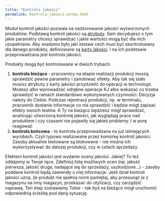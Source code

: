 ```yaml
---
title: "Kontrola jakości"
permalink: kontrola-jakosci-wstep.html 
---
```


Moduł kontroli jakości pozwala na nadzorowanie jakości wytworzonych produktów. Podstawą kontroli jakości są [atrybuty](/atrybuty). Sam decydujesz o tym jakie parametry chcesz sprawdzać i jakie wartości mogą być dla nich uzupełniane. Aby wiadomo było jaki zestaw cech musi być skontrolowany dla danego produktu, definiowane są [karty jakości](/karty-jakosci). I na ich podstawie przeprowadzana jest kontrola jakości. 

Produkty mogą być kontrolowane w dwóch trybach:
1. **kontrola bieżąca** - pracownicy na etapie realizacji produkcji muszą sprawdzić pewne parametry i zanotować efekty. Aby tak się stało musisz atrybuty z karty jakości przydzielić do operacji w technologii. Możesz albo wprowadzać odrębne operacje KJ albo wskazać co trzeba sprawdzić w ramach standardowo wykonywanych czynności. Decyzja należy do Ciebie. Podczas rejestracji produkcji, np. w terminalu, pracownik dostanie informacje co ma sprawdzić i będzie mógł zapisać efekty swoich testów. A Ty na bieżąco będziesz mógł sprawdzać, analizując utworzoną kontrolę jakości, jak wyglądają prace nad produktem i czy czasami nie pojawiły się jakieś problemy. I w porę reagować
2. **kontrola końcowa** - to kontrola przeprowadzana na już istniejących wyrobach. Czyli typowo realizowane przez komórkę kontroli jakości. Zasoby aktualnie testowane są blokowane - nie można ich wykorzystywać do dalszej produkcji, czy w celach sprzedaży. 

Efektem kontroli jakości jest wydanie oceny jakości. Jakiej? To też oddajemy w Twoje ręce. Zdefiniuj listę możliwych ocen (np. jakość pierwsza, jakość druga, nadające się do sprzedaży, uszkodzone...) - zasoby poddane kontroli będą zawierały o niej informacje. Jeśli dział kontroli jakości uzna, że produkt nie spełnia norm pamiętaj, aby przesunąć je z magazynu na inny magazyn, przekazać do utylizacji, czy zarządzić naprawę. Ten etap zostawiamy Tobie - tak byś na bieżąco mógł uruchomić odpowiednią ścieżkę pod daną sytuację.
